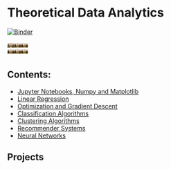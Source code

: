 # Theoretical Data Analytics

[![Binder](https://mybinder.org/badge_logo.svg)](https://mybinder.org/v2/gh/um-perez-alvaro/Data-Science-Theory/HEAD)

<img src="logo.png" width="48">

## Contents:

- [Jupyter Notebooks, Numpy and Matplotlib](https://github.com/um-perez-alvaro/Data-Science-Theory/tree/master/Jupyter%20Notebooks/Jupyter%20Notebooks%2C%20numpy%20and%20matplotlib)
- [Linear Regression](https://github.com/um-perez-alvaro/Data-Science-Theory/tree/master/Jupyter%20Notebooks/Regression)
- [Optimization and Gradient Descent](https://github.com/um-perez-alvaro/Data-Science-Theory/tree/master/Jupyter%20Notebooks/Optimization%20and%20Gradient%20Descent)
- [Classification Algorithms](https://github.com/um-perez-alvaro/Data-Science-Theory/tree/master/Jupyter%20Notebooks/Classification%20algorithms)
- [Clustering Algorithms](https://github.com/um-perez-alvaro/Data-Science-Theory/tree/master/Jupyter%20Notebooks/Clustering%20algorithms)
- [Recommender Systems](https://github.com/um-perez-alvaro/Data-Science-Theory/tree/master/Jupyter%20Notebooks/Recommender%20Systems)
- [Neural Networks](https://github.com/um-perez-alvaro/Data-Science-Theory/tree/master/Jupyter%20Notebooks/Neural%20Nets)

## Projects


